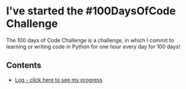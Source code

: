 # I've started the #100DaysOfCode Challenge

The 100 days of Code Challenge is a challenge, in which I commit to learning or writing code in Python for one hour every day for 100 days! 

## Contents

* [Log - click here to see my progress](log.md)
